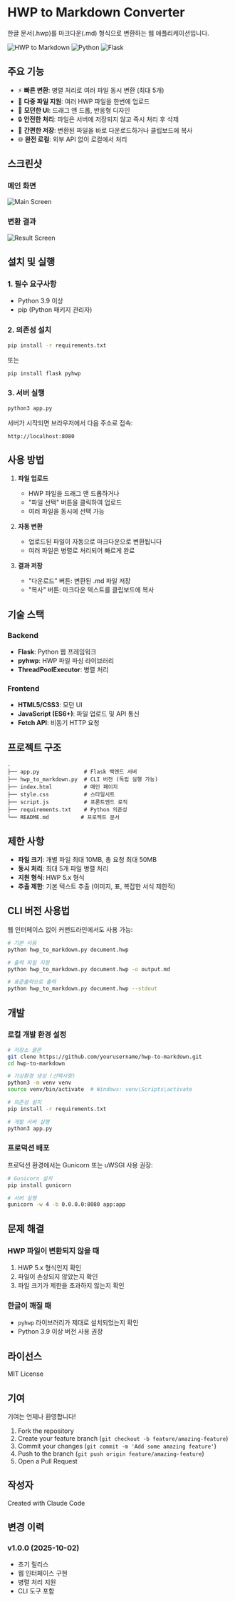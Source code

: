 # HWP to Markdown Converter

한글 문서(.hwp)를 마크다운(.md) 형식으로 변환하는 웹 애플리케이션입니다.

![HWP to Markdown](https://img.shields.io/badge/HWP-to-Markdown-blue)
![Python](https://img.shields.io/badge/Python-3.9+-green)
![Flask](https://img.shields.io/badge/Flask-2.3+-orange)

## 주요 기능

- ⚡ **빠른 변환**: 병렬 처리로 여러 파일 동시 변환 (최대 5개)
- 📄 **다중 파일 지원**: 여러 HWP 파일을 한번에 업로드
- 🎨 **모던한 UI**: 드래그 앤 드롭, 반응형 디자인
- 🔒 **안전한 처리**: 파일은 서버에 저장되지 않고 즉시 처리 후 삭제
- 💾 **간편한 저장**: 변환된 파일을 바로 다운로드하거나 클립보드에 복사
- 🌐 **완전 로컬**: 외부 API 없이 로컬에서 처리

## 스크린샷

### 메인 화면
![Main Screen](screenshot-main.png)

### 변환 결과
![Result Screen](screenshot-result.png)

## 설치 및 실행

### 1. 필수 요구사항

- Python 3.9 이상
- pip (Python 패키지 관리자)

### 2. 의존성 설치

```bash
pip install -r requirements.txt
```

또는

```bash
pip install flask pyhwp
```

### 3. 서버 실행

```bash
python3 app.py
```

서버가 시작되면 브라우저에서 다음 주소로 접속:

```
http://localhost:8080
```

## 사용 방법

1. **파일 업로드**
   - HWP 파일을 드래그 앤 드롭하거나
   - "파일 선택" 버튼을 클릭하여 업로드
   - 여러 파일을 동시에 선택 가능

2. **자동 변환**
   - 업로드된 파일이 자동으로 마크다운으로 변환됩니다
   - 여러 파일은 병렬로 처리되어 빠르게 완료

3. **결과 저장**
   - "다운로드" 버튼: 변환된 .md 파일 저장
   - "복사" 버튼: 마크다운 텍스트를 클립보드에 복사

## 기술 스택

### Backend
- **Flask**: Python 웹 프레임워크
- **pyhwp**: HWP 파일 파싱 라이브러리
- **ThreadPoolExecutor**: 병렬 처리

### Frontend
- **HTML5/CSS3**: 모던 UI
- **JavaScript (ES6+)**: 파일 업로드 및 API 통신
- **Fetch API**: 비동기 HTTP 요청

## 프로젝트 구조

```
.
├── app.py              # Flask 백엔드 서버
├── hwp_to_markdown.py  # CLI 버전 (독립 실행 가능)
├── index.html          # 메인 페이지
├── style.css           # 스타일시트
├── script.js           # 프론트엔드 로직
├── requirements.txt    # Python 의존성
└── README.md          # 프로젝트 문서
```

## 제한 사항

- **파일 크기**: 개별 파일 최대 10MB, 총 요청 최대 50MB
- **동시 처리**: 최대 5개 파일 병렬 처리
- **지원 형식**: HWP 5.x 형식
- **추출 제한**: 기본 텍스트 추출 (이미지, 표, 복잡한 서식 제한적)

## CLI 버전 사용법

웹 인터페이스 없이 커맨드라인에서도 사용 가능:

```bash
# 기본 사용
python hwp_to_markdown.py document.hwp

# 출력 파일 지정
python hwp_to_markdown.py document.hwp -o output.md

# 표준출력으로 출력
python hwp_to_markdown.py document.hwp --stdout
```

## 개발

### 로컬 개발 환경 설정

```bash
# 저장소 클론
git clone https://github.com/yourusername/hwp-to-markdown.git
cd hwp-to-markdown

# 가상환경 생성 (선택사항)
python3 -m venv venv
source venv/bin/activate  # Windows: venv\Scripts\activate

# 의존성 설치
pip install -r requirements.txt

# 개발 서버 실행
python3 app.py
```

### 프로덕션 배포

프로덕션 환경에서는 Gunicorn 또는 uWSGI 사용 권장:

```bash
# Gunicorn 설치
pip install gunicorn

# 서버 실행
gunicorn -w 4 -b 0.0.0.0:8080 app:app
```

## 문제 해결

### HWP 파일이 변환되지 않을 때

1. HWP 5.x 형식인지 확인
2. 파일이 손상되지 않았는지 확인
3. 파일 크기가 제한을 초과하지 않는지 확인

### 한글이 깨질 때

- `pyhwp` 라이브러리가 제대로 설치되었는지 확인
- Python 3.9 이상 버전 사용 권장

## 라이선스

MIT License

## 기여

기여는 언제나 환영합니다!

1. Fork the repository
2. Create your feature branch (`git checkout -b feature/amazing-feature`)
3. Commit your changes (`git commit -m 'Add some amazing feature'`)
4. Push to the branch (`git push origin feature/amazing-feature`)
5. Open a Pull Request

## 작성자

Created with Claude Code

## 변경 이력

### v1.0.0 (2025-10-02)
- 초기 릴리스
- 웹 인터페이스 구현
- 병렬 처리 지원
- CLI 도구 포함
